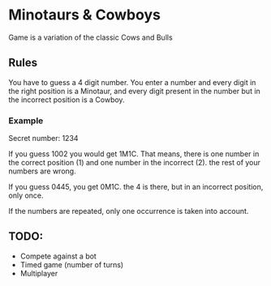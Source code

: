 # Minotaurs & Cowboys
Game is a variation of the classic Cows and Bulls
## Rules
You have to guess a 4 digit number. You enter a number and every digit in the right position is a Minotaur, and every digit present in the number but in the incorrect position is a Cowboy.

### Example
Secret number: 1234


If you guess 1002 you would get 1M1C. That means, there is one number in the correct position (1) and one number in the incorrect (2). the rest of your numbers are wrong.


If you guess 0445, you get 0M1C. the 4 is there, but in an incorrect position, only once.

If the numbers are repeated, only one occurrence is taken into account.

## TODO:
- Compete against a bot
- Timed game (number of turns)
- Multiplayer
